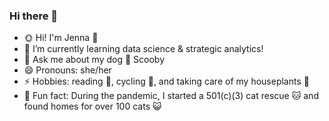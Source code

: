 ### Hi there 👋

<!--
**jennakobular/jennakobular** is a ✨ _special_ ✨ repository because its `README.md` (this file) appears on your GitHub profile.


- 🔭 I’m currently working on ...
- 🌱 I’m currently learning ... data science & strategic analytics!
- 💬 Ask me about ... my dog :dog: Scooby
- 😄 Pronouns: ... she/her
- ⚡ Fun fact: ...
-->
- 🌞 Hi! I'm Jenna 🌝
- 🌱 I’m currently learning data science & strategic analytics!
- 💬 Ask me about my dog :dog: Scooby
- 😄 Pronouns: she/her
- ⚡ Hobbies: reading 📘, cycling 🚴, and taking care of my houseplants 🌱
- 🐚 Fun fact: During the pandemic, I started a 501(c)(3) cat rescue 🐱 and found homes for over 100 cats 😺
